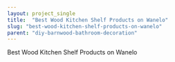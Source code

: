 ```yaml
---
layout: project_single
title:  "Best Wood Kitchen Shelf Products on Wanelo"
slug: "best-wood-kitchen-shelf-products-on-wanelo"
parent: "diy-barnwood-bathroom-decoration"
---
```

Best Wood Kitchen Shelf Products on Wanelo